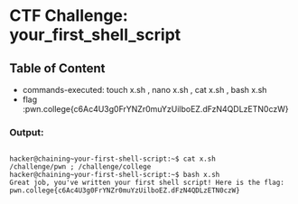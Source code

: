 # CTF Challenge: your_first_shell_script

## Table of Content

- commands-executed: touch x.sh , nano x.sh , cat x.sh , bash x.sh
- flag :pwn.college{c6Ac4U3g0FrYNZr0muYzUilboEZ.dFzN4QDLzETN0czW}


### Output:
```console

hacker@chaining~your-first-shell-script:~$ cat x.sh 
/challenge/pwn ; /challenge/college
hacker@chaining~your-first-shell-script:~$ bash x.sh
Great job, you've written your first shell script! Here is the flag:
pwn.college{c6Ac4U3g0FrYNZr0muYzUilboEZ.dFzN4QDLzETN0czW}

```

